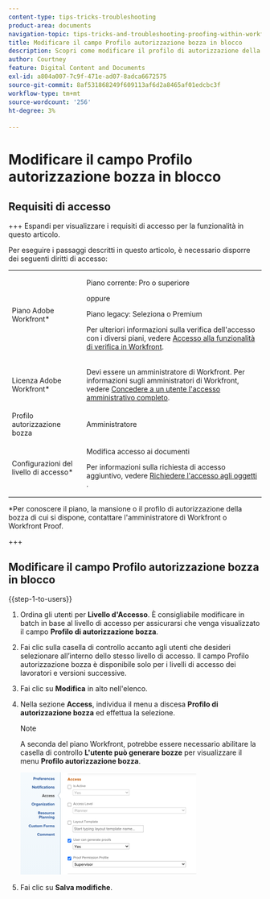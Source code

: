 ```yaml
---
content-type: tips-tricks-troubleshooting
product-area: documents
navigation-topic: tips-tricks-and-troubleshooting-proofing-within-workfront
title: Modificare il campo Profilo autorizzazione bozza in blocco
description: Scopri come modificare il profilo di autorizzazione della bozza in blocco.
author: Courtney
feature: Digital Content and Documents
exl-id: a804a007-7c9f-471e-ad07-8adca6672575
source-git-commit: 8af531868249f609113af6d2a8465af01edcbc3f
workflow-type: tm+mt
source-wordcount: '256'
ht-degree: 3%

---
```


# Modificare il campo Profilo autorizzazione bozza in blocco

## Requisiti di accesso

+++ Espandi per visualizzare i requisiti di accesso per la funzionalità in questo articolo.

Per eseguire i passaggi descritti in questo articolo, è necessario disporre dei seguenti diritti di accesso:

<table style="table-layout:auto"> 
 <col> 
 <col> 
 <tbody> 
  <tr> 
   <td role="rowheader">Piano Adobe Workfront*</td> 
   <td> <p>Piano corrente: Pro o superiore</p> <p>oppure</p> <p>Piano legacy: Seleziona o Premium</p> <p>Per ulteriori informazioni sulla verifica dell'accesso con i diversi piani, vedere <a href="/help/quicksilver/administration-and-setup/manage-workfront/configure-proofing/access-to-proofing-functionality.md" class="MCXref xref">Accesso alla funzionalità di verifica in Workfront</a>.</p> </td> 
  </tr> 
  <tr> 
   <td role="rowheader">Licenza Adobe Workfront*</td> 
   <td> <p>Devi essere un amministratore di Workfront. Per informazioni sugli amministratori di Workfront, vedere <a href="../../../administration-and-setup/add-users/configure-and-grant-access/grant-a-user-full-administrative-access.md" class="MCXref xref">Concedere a un utente l'accesso amministrativo completo</a>.</p> </td> 
  </tr> 
  <tr> 
   <td role="rowheader">Profilo autorizzazione bozza </td> 
   <td>Amministratore</td> 
  </tr> 
  <tr> 
   <td role="rowheader">Configurazioni del livello di accesso*</td> 
   <td> <p>Modifica accesso ai documenti</p> <p>Per informazioni sulla richiesta di accesso aggiuntivo, vedere <a href="../../../workfront-basics/grant-and-request-access-to-objects/request-access.md" class="MCXref xref">Richiedere l'accesso agli oggetti </a>.</p> </td> 
  </tr> 
 </tbody> 
</table>

&#42;Per conoscere il piano, la mansione o il profilo di autorizzazione della bozza di cui si dispone, contattare l&#39;amministratore di Workfront o Workfront Proof.

+++

## Modificare il campo Profilo autorizzazione bozza in blocco

{{step-1-to-users}}

1. Ordina gli utenti per **Livello d&#39;Accesso**. È consigliabile modificare in batch in base al livello di accesso per assicurarsi che venga visualizzato il campo **Profilo di autorizzazione bozza**.

1. Fai clic sulla casella di controllo accanto agli utenti che desideri selezionare all’interno dello stesso livello di accesso. Il campo Profilo autorizzazione bozza è disponibile solo per i livelli di accesso dei lavoratori e versioni successive.
1. Fai clic su **Modifica** in alto nell&#39;elenco.
1. Nella sezione **Access**, individua il menu a discesa **Profilo di autorizzazione bozza** ed effettua la selezione.

   >[!NOTE]
   >
   >A seconda del piano Workfront, potrebbe essere necessario abilitare la casella di controllo **L&#39;utente può generare bozze** per visualizzare il menu **Profilo autorizzazione bozza**.

   ![](assets/proof-permission-profile-350x203.png)

1. Fai clic su **Salva modifiche**.
